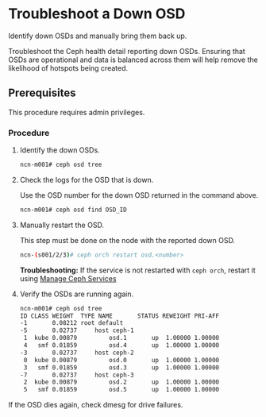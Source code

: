 # Troubleshoot a Down OSD

Identify down OSDs and manually bring them back up.

Troubleshoot the Ceph health detail reporting down OSDs. Ensuring that OSDs are operational and data is balanced across them will help remove the likelihood of hotspots being created.

## Prerequisites

This procedure requires admin privileges.

### Procedure

1. Identify the down OSDs.

    ```bash
    ncn-m001# ceph osd tree
    ```

1. Check the logs for the OSD that is down.

    Use the OSD number for the down OSD returned in the command above.

    ```bash
    ncn-m001# ceph osd find OSD_ID
    ```

1. Manually restart the OSD.

    This step must be done on the node with the reported down OSD.

    ```bash
    ncn-(s001/2/3)# ceph orch restart osd.<number>
    ```

    **Troubleshooting:** If the service is not restarted with `ceph orch`, restart it using [Manage Ceph Services](Manage_Ceph_Services.md)

1. Verify the OSDs are running again.

    ```bash
    ncn-m001# ceph osd tree
    ID CLASS WEIGHT  TYPE NAME       STATUS REWEIGHT PRI-AFF
    -1       0.08212 root default
    -5       0.02737     host ceph-1
     1  kube 0.00879         osd.1       up  1.00000 1.00000 
     4   smf 0.01859         osd.4       up  1.00000 1.00000
    -3       0.02737     host ceph-2
     0  kube 0.00879         osd.0       up  1.00000 1.00000
     3   smf 0.01859         osd.3       up  1.00000 1.00000
    -7       0.02737     host ceph-3
     2  kube 0.00879         osd.2       up  1.00000 1.00000
     5   smf 0.01859         osd.5       up  1.00000 1.00000
    ```

If the OSD dies again, check dmesg for drive failures.
